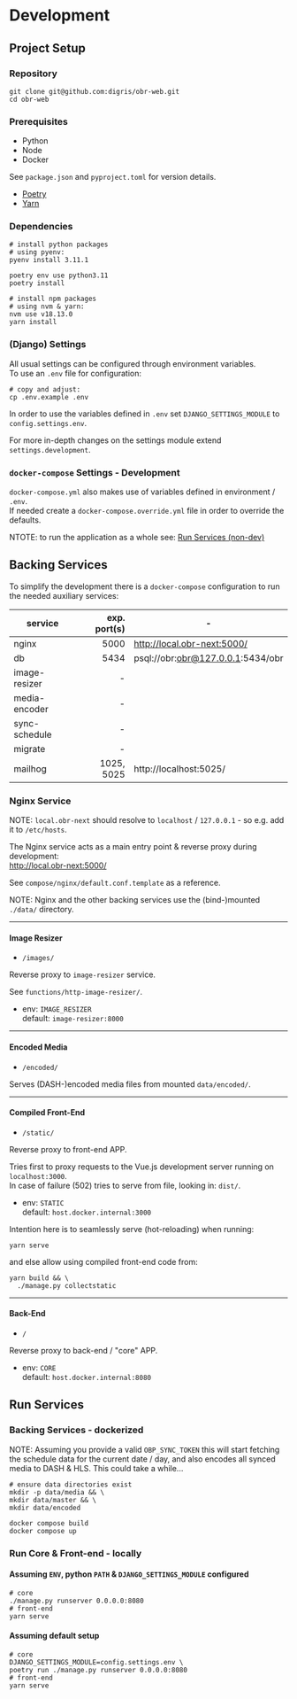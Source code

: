 # Development


## Project Setup

### Repository

```shell
git clone git@github.com:digris/obr-web.git
cd obr-web
```


### Prerequisites

 - Python
 - Node
 - Docker

See `package.json` and `pyproject.toml` for version details.

 - [Poetry](https://python-poetry.org/)
 - [Yarn](https://yarnpkg.com/)


### Dependencies

```shell
# install python packages
# using pyenv:
pyenv install 3.11.1

poetry env use python3.11
poetry install

# install npm packages
# using nvm & yarn:
nvm use v18.13.0
yarn install
```


### (Django) Settings

All usual settings can be configured through environment variables.  
To use an `.env` file for configuration:

```shell
# copy and adjust:
cp .env.example .env
```

In order to use the variables defined in `.env` set `DJANGO_SETTINGS_MODULE` to `config.settings.env`.  

For more in-depth changes on the settings module extend `settings.development`.


### `docker-compose` Settings - Development

`docker-compose.yml` also makes use of variables defined in environment / `.env`.  
If needed create a `docker-compose.override.yml` file in order to override the defaults.


NTOTE: to run the application as a whole see: [Run Services (non-dev)](./docker-compose.md)


## Backing Services

To simplify the development there is a `docker-compose` configuration to run the needed auxiliary services:

| service       | exp. port(s)   |                                 - |
|---------------|---------------:|-----------------------------------|
| nginx         |           5000 | http://local.obr-next:5000/       |
| db            |           5434 | psql://obr:obr@127.0.0.1:5434/obr |
| image-resizer |              - |                                   |
| media-encoder |              - |                                   |
| sync-schedule |              - |                                   |
| migrate       |              - |                                   |
| mailhog       |     1025, 5025 | http://localhost:5025/            |


### Nginx Service

NOTE: `local.obr-next` should resolve to `localhost` / `127.0.0.1` - so e.g. add it to `/etc/hosts`.

The Nginx service acts as a main entry point & reverse proxy during development:  
http://local.obr-next:5000/

See `compose/nginx/default.conf.template` as a reference.

NOTE: Nginx and the other backing services use the (bind-)mounted `./data/` directory.

---

#### Image Resizer

 * `/images/`

Reverse proxy to `image-resizer` service.

See `functions/http-image-resizer/`.

 - env:     `IMAGE_RESIZER`  
   default: `image-resizer:8000`
 
---
   
#### Encoded Media

 * `/encoded/`
 
Serves (DASH-)encoded media files from mounted `data/encoded/`.

---

#### Compiled Front-End

 * `/static/`
 
Reverse proxy to front-end APP.

Tries first to proxy requests to the Vue.js development server running
on `localhost:3000`.  
In case of failure (502) tries to serve from file, looking in: `dist/`.

 - env:     `STATIC`  
   default: `host.docker.internal:3000`

Intention here is to seamlessly serve (hot-reloading) when running:  
```shell
yarn serve
``` 
and else allow using compiled front-end code from:  
```shell
yarn build && \
  ./manage.py collectstatic
``` 

---

#### Back-End

 * `/`

Reverse proxy to back-end / "core" APP.

 - env:     `CORE`  
   default: `host.docker.internal:8080`
 


## Run Services

### Backing Services - dockerized

NOTE: Assuming you provide a valid `OBP_SYNC_TOKEN` this will start
fetching the schedule data for the current date / day, and also 
encodes all synced media to DASH & HLS. This could take a while...

```shell
# ensure data directories exist
mkdir -p data/media && \
mkdir data/master && \
mkdir data/encoded
```

```shell
docker compose build
docker compose up
```

### Run Core & Front-end - locally

#### Assuming `ENV`, python `PATH` & `DJANGO_SETTINGS_MODULE` configured 

```shell
# core
./manage.py runserver 0.0.0.0:8080
# front-end
yarn serve
```

#### Assuming default setup

```shell
# core
DJANGO_SETTINGS_MODULE=config.settings.env \
poetry run ./manage.py runserver 0.0.0.0:8080
# front-end
yarn serve
```
